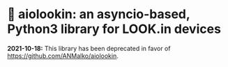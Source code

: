 # 📶 aiolookin: an asyncio-based, Python3 library for LOOK.in devices

**2021-10-18:** This library has been deprecated in favor of https://github.com/ANMalko/aiolookin.
